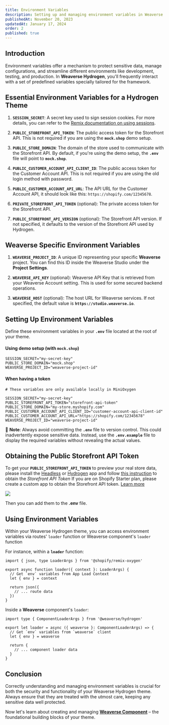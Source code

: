 ```yaml
---
title: Environment Variables
description: Setting up and managing environment variables in Weaverse Hydrogen theme.
publishedAt: November 20, 2023
updatedAt: January 17, 2024
order: 2
published: true
---
```


## Introduction

Environment variables offer a mechanism to protect sensitive data, manage configurations, and streamline different
environments like development, testing, and production. In **Weaverse Hydrogen**, you'll frequently interact with a set
of predefined variables specially tailored for the framework.

## Essential Environment Variables for a Hydrogen Theme

1. **`SESSION_SECRET`**: A secret key used to sign session cookies. For more details, you can refer to
   the [Remix documentation on using sessions](https://remix.run/docs/en/v1/api/remix#use-session).

2. **`PUBLIC_STOREFRONT_API_TOKEN`**: The public access token for the Storefront API. This is not required if you are
   using the **`mock.shop`** demo setup.

3. **`PUBLIC_STORE_DOMAIN`**: The domain of the store used to communicate with the Storefront API. By default, if you're
   using the demo setup, the **`.env`** file will point to **`mock.shop`**.
4. **`PUBLIC_CUSTOMER_ACCOUNT_API_CLIENT_ID`**: The public access token for the Customer Account API. This is not required if you are using the old login method with password.
5. **`PUBLIC_CUSTOMER_ACCOUNT_API_URL`**: The API URL for the Customer Account API, it should look like this: `https://shopify.com/12345678`.

6. **`PRIVATE_STOREFRONT_API_TOKEN`** (optional): The private access token for the Storefront API.

7. **`PUBLIC_STOREFRONT_API_VERSION`** (optional): The Storefront API version. If not specified, it defaults to the
   version of the Storefront API used by Hydrogen.

## Weaverse Specific Environment Variables

1. **`WEAVERSE_PROJECT_ID`**: A unique ID representing your specific **Weaverse** project. You can find this ID inside
   the Weaverse Studio under the **Project Settings**.

2. **`WEAVERSE_API_KEY`** (optional): Weaverse API Key that is retrieved from your Weaverse Account setting. This is used for some secured backend operations.

3. **`WEAVERSE_HOST`** (optional): The host URL for Weaverse services. If not specified, the default value is **`https://studio.weaverse.io`**.

## Setting Up Environment Variables

Define these environment variables in your **`.env`** file located at the root of your theme.

#### Using demo setup (with `mock.shop`)

```text data-line-numbers=false
SESSION_SECRET="my-secret-key"
PUBLIC_STORE_DOMAIN="mock.shop"
WEAVERSE_PROJECT_ID="weaverse-project-id"
```

#### When having a token

```text data-line-numbers=false
# These variables are only available locally in MiniOxygen

SESSION_SECRET="my-secret-key"
PUBLIC_STOREFRONT_API_TOKEN="storefront-api-token"
PUBLIC_STORE_DOMAIN="my-store.myshopify.com"
PUBLIC_CUSTOMER_ACCOUNT_API_CLIENT_ID="customer-account-api-client-id"
PUBLIC_CUSTOMER_ACCOUNT_API_URL="https://shopify.com/12345678"
WEAVERSE_PROJECT_ID="weaverse-project-id"
```

📌 **Note**: Always avoid committing the **`.env`** file to version control. This could inadvertently expose sensitive
data. Instead, use the **`.env.example`** file to display the required variables without revealing the actual values.

## Obtaining the Public Storefront API Token

To get your **`PUBLIC_STOREFRONT_API_TOKEN`** to preview your real store data, please install
the [Headless](https://apps.shopify.com/headless) or [Hydrogen](https://apps.shopify.com/hydrogen) app and
follow [this instruction](https://shopify.dev/docs/custom-storefronts/building-with-the-storefront-api/manage-headless-channels)
to obtain the _Storefront API Token_
<doc-warning>If you are on Shopify Starter plan, please create a custom app to obtain the Storefront API token. [Learn more](https://help.shopify.com/en/manual/apps/app-types/custom-apps) </doc-warning>

![](https://downloads.intercomcdn.com/i/o/848678475/033f78182979523f9a7a23e1/image.png)

Then you can add them to the **.env** file.

## Using Environment Variables

Within your Weaverse Hydrogen theme, you can access environment variables via routes' `loader` function or Weaverse
component's `loader` function

For instance, within a **`loader`** function:

```tsx
import { json, type LoaderArgs } from '@shopify/remix-oxygen'

export async function loader({ context }: LoaderArgs) {
  // Get `env` variables from App Load Context
  let { env } = context

  return json({
    // ... route data
  })
}
```

Inside a **Weaverse** component's `loader`:

```tsx
import type { ComponentLoaderArgs } from '@weaverse/hydrogen'

export let loader = async ({ weaverse }: ComponentLoaderArgs) => {
  // Get `env` variables from `weaverse` client
  let { env } = weaverse

  return {
    // ... component loader data
  }
}
```

## Conclusion

Correctly understanding and managing environment variables is crucial for both the security and functionality of your
Weaverse Hydrogen theme. Always ensure that they are treated with the utmost care, keeping any sensitive data well
protected.

Now let's learn about creating and managing
**[Weaverse Component](/docs/guides/weaverse-component)** – the foundational building
blocks of your theme.
